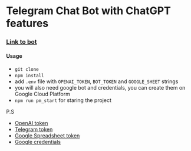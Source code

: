 # Telegram Chat Bot with ChatGPT features

### [Link to bot](https://t.me/chatting_gpt3_bot)

#### Usage

- `git clone`
- `npm install`
- add `.env` file with `OPENAI_TOKEN`, `BOT_TOKEN` and `GOOGLE_SHEET` strings
- you will also need google bot and credentials, you can create them on Google Cloud Platform
- `npm run pm_start` for staring the project

P.S

- [OpenAI token](https://platform.openai.com/account/api-keys)
- [Telegram token](https://core.telegram.org/bots/tutorial)
- [Google Spreadsheet token](https://theoephraim.github.io/node-google-spreadsheet/#/?id=the-basics:~:text=%3Cthe%20sheet%20ID%20from%20the%20url%3E)
- [Google credentials](https://theoephraim.github.io/node-google-spreadsheet/#/getting-started/authentication)
